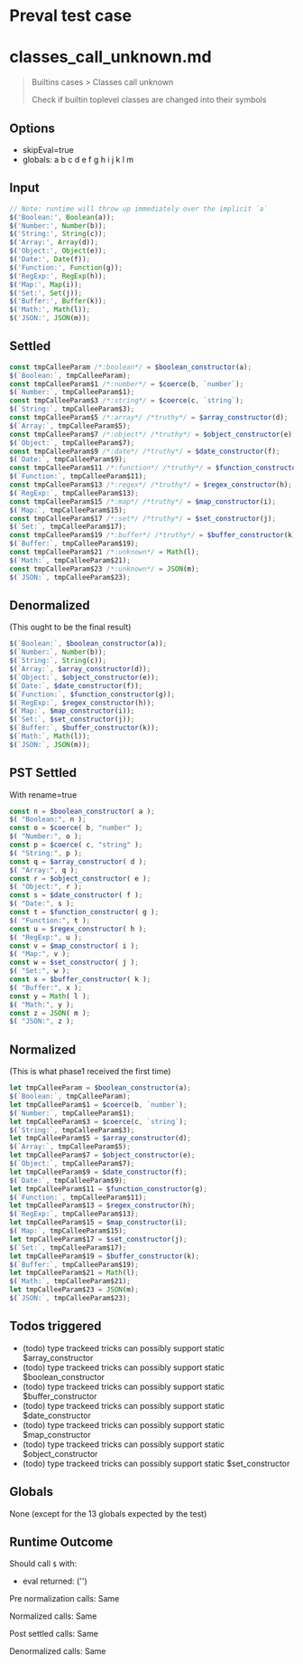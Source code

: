 # Preval test case

# classes_call_unknown.md

> Builtins cases > Classes call unknown
>
> Check if builtin toplevel classes are changed into their symbols

## Options

- skipEval=true
- globals: a b c d e f g h i j k l m

## Input

`````js filename=intro
// Note: runtime will throw up immediately over the implicit `a`
$('Boolean:', Boolean(a));
$('Number:', Number(b));
$('String:', String(c));
$('Array:', Array(d));
$('Object:', Object(e));
$('Date:', Date(f));
$('Function:', Function(g));
$('RegExp:', RegExp(h));
$('Map:', Map(i));
$('Set:', Set(j));
$('Buffer:', Buffer(k));
$('Math:', Math(l));
$('JSON:', JSON(m));
`````


## Settled


`````js filename=intro
const tmpCalleeParam /*:boolean*/ = $boolean_constructor(a);
$(`Boolean:`, tmpCalleeParam);
const tmpCalleeParam$1 /*:number*/ = $coerce(b, `number`);
$(`Number:`, tmpCalleeParam$1);
const tmpCalleeParam$3 /*:string*/ = $coerce(c, `string`);
$(`String:`, tmpCalleeParam$3);
const tmpCalleeParam$5 /*:array*/ /*truthy*/ = $array_constructor(d);
$(`Array:`, tmpCalleeParam$5);
const tmpCalleeParam$7 /*:object*/ /*truthy*/ = $object_constructor(e);
$(`Object:`, tmpCalleeParam$7);
const tmpCalleeParam$9 /*:date*/ /*truthy*/ = $date_constructor(f);
$(`Date:`, tmpCalleeParam$9);
const tmpCalleeParam$11 /*:function*/ /*truthy*/ = $function_constructor(g);
$(`Function:`, tmpCalleeParam$11);
const tmpCalleeParam$13 /*:regex*/ /*truthy*/ = $regex_constructor(h);
$(`RegExp:`, tmpCalleeParam$13);
const tmpCalleeParam$15 /*:map*/ /*truthy*/ = $map_constructor(i);
$(`Map:`, tmpCalleeParam$15);
const tmpCalleeParam$17 /*:set*/ /*truthy*/ = $set_constructor(j);
$(`Set:`, tmpCalleeParam$17);
const tmpCalleeParam$19 /*:buffer*/ /*truthy*/ = $buffer_constructor(k);
$(`Buffer:`, tmpCalleeParam$19);
const tmpCalleeParam$21 /*:unknown*/ = Math(l);
$(`Math:`, tmpCalleeParam$21);
const tmpCalleeParam$23 /*:unknown*/ = JSON(m);
$(`JSON:`, tmpCalleeParam$23);
`````


## Denormalized
(This ought to be the final result)

`````js filename=intro
$(`Boolean:`, $boolean_constructor(a));
$(`Number:`, Number(b));
$(`String:`, String(c));
$(`Array:`, $array_constructor(d));
$(`Object:`, $object_constructor(e));
$(`Date:`, $date_constructor(f));
$(`Function:`, $function_constructor(g));
$(`RegExp:`, $regex_constructor(h));
$(`Map:`, $map_constructor(i));
$(`Set:`, $set_constructor(j));
$(`Buffer:`, $buffer_constructor(k));
$(`Math:`, Math(l));
$(`JSON:`, JSON(m));
`````


## PST Settled
With rename=true

`````js filename=intro
const n = $boolean_constructor( a );
$( "Boolean:", n );
const o = $coerce( b, "number" );
$( "Number:", o );
const p = $coerce( c, "string" );
$( "String:", p );
const q = $array_constructor( d );
$( "Array:", q );
const r = $object_constructor( e );
$( "Object:", r );
const s = $date_constructor( f );
$( "Date:", s );
const t = $function_constructor( g );
$( "Function:", t );
const u = $regex_constructor( h );
$( "RegExp:", u );
const v = $map_constructor( i );
$( "Map:", v );
const w = $set_constructor( j );
$( "Set:", w );
const x = $buffer_constructor( k );
$( "Buffer:", x );
const y = Math( l );
$( "Math:", y );
const z = JSON( m );
$( "JSON:", z );
`````


## Normalized
(This is what phase1 received the first time)

`````js filename=intro
let tmpCalleeParam = $boolean_constructor(a);
$(`Boolean:`, tmpCalleeParam);
let tmpCalleeParam$1 = $coerce(b, `number`);
$(`Number:`, tmpCalleeParam$1);
let tmpCalleeParam$3 = $coerce(c, `string`);
$(`String:`, tmpCalleeParam$3);
let tmpCalleeParam$5 = $array_constructor(d);
$(`Array:`, tmpCalleeParam$5);
let tmpCalleeParam$7 = $object_constructor(e);
$(`Object:`, tmpCalleeParam$7);
let tmpCalleeParam$9 = $date_constructor(f);
$(`Date:`, tmpCalleeParam$9);
let tmpCalleeParam$11 = $function_constructor(g);
$(`Function:`, tmpCalleeParam$11);
let tmpCalleeParam$13 = $regex_constructor(h);
$(`RegExp:`, tmpCalleeParam$13);
let tmpCalleeParam$15 = $map_constructor(i);
$(`Map:`, tmpCalleeParam$15);
let tmpCalleeParam$17 = $set_constructor(j);
$(`Set:`, tmpCalleeParam$17);
let tmpCalleeParam$19 = $buffer_constructor(k);
$(`Buffer:`, tmpCalleeParam$19);
let tmpCalleeParam$21 = Math(l);
$(`Math:`, tmpCalleeParam$21);
let tmpCalleeParam$23 = JSON(m);
$(`JSON:`, tmpCalleeParam$23);
`````


## Todos triggered


- (todo) type trackeed tricks can possibly support static $array_constructor
- (todo) type trackeed tricks can possibly support static $boolean_constructor
- (todo) type trackeed tricks can possibly support static $buffer_constructor
- (todo) type trackeed tricks can possibly support static $date_constructor
- (todo) type trackeed tricks can possibly support static $map_constructor
- (todo) type trackeed tricks can possibly support static $object_constructor
- (todo) type trackeed tricks can possibly support static $set_constructor


## Globals


None (except for the 13 globals expected by the test)


## Runtime Outcome


Should call `$` with:
 - eval returned: ('<skipped by option>')

Pre normalization calls: Same

Normalized calls: Same

Post settled calls: Same

Denormalized calls: Same
